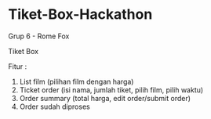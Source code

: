 # Tiket-Box-Hackathon
Grup 6 - Rome Fox 

Tiket Box 

Fitur :

1. List film (pilihan film dengan harga)
2. Ticket order (isi nama, jumlah tiket, pilih film, pilih waktu)
3. Order summary (total harga, edit order/submit order)
4. Order sudah diproses
